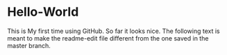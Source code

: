 # Hello-World
This is My first time using GitHub. So far it looks nice. 
The following text is meant to make the readme-edit file different from the one saved in the master branch. 
